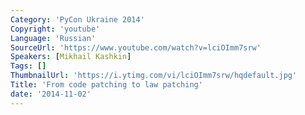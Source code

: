```yaml
---
Category: 'PyCon Ukraine 2014'
Copyright: 'youtube'
Language: 'Russian'
SourceUrl: 'https://www.youtube.com/watch?v=lciOImm7srw'
Speakers: [Mikhail Kashkin]
Tags: []
ThumbnailUrl: 'https://i.ytimg.com/vi/lciOImm7srw/hqdefault.jpg'
Title: 'From code patching to law patching'
date: '2014-11-02'
---
```


